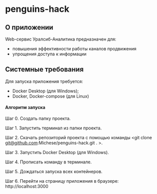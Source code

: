 # penguins-hack
## О приложении
Web-сервис Уралсиб-Аналитика предназначен для: 
  - повышения эффективности работы каналов продвижения
  - упрощения доступа к информации

## Системные требования
Для запуска приложения требуется:
  - Docker Desktop (для Windows); 
  - Docker, Docker-compose (для Linux)
  
#### Алгоритм запуска
Шаг 0. Создать папку проекта.


Шаг 1. Запустить терминал из папки проекта.


Шаг 2. Скачать репозиторий проекта с помощью команды <git clone git@github.com:Michese/penguins-hack.git . >.


Шаг 3. Запустить Docker Desktop (для Windows).


Шаг 4. Прописать команду 
<docker-compose up>
в терминале.
  
  
Шаг 5. Дождаться запуска всех контейнеров.
  
  
Шаг 6. Перейти на страницу приложения в браузере: http://localhost:3000
